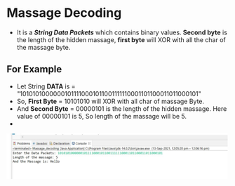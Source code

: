 # Massage Decoding
- It is a ***String Data Packets*** which contains binary values. **Second byte** is the length of the hidden massage, **first byte** will XOR with all the char of the massage byte.
## For Example 
- Let String **DATA** is = "10101010000001011110001011001111110001101100011011000101"
- So, **First Byte** = 10101010 will XOR with all char of massage Byte.
- And **Second Byte** = 00000101 is the length of the hidden massage. Here value of 00000101 is 5, So length of the massage will be 5.
-  

<img src="https://github.com/santuroy7/Massage-Decoding/blob/main/ss1.jpg">
